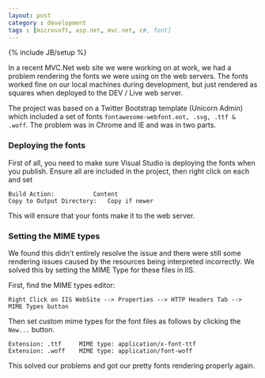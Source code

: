 ```yaml
---
layout: post
category : development
tags : [microsoft, asp.net, mvc.net, c#, font]
---
```

{% include JB/setup %}

In a recent MVC.Net web site we were working on at work, we had a problem rendering the fonts we were using on the web servers. The fonts worked fine on our local machines during development, but just rendered as squares when deployed to the DEV / Live web server.

The project was based on a Twitter Bootstrap template (Unicorn Admin) which included a set of fonts `fontawesome-webfont.eot, .svg, .ttf & .woff`. The problem was in Chrome and IE and was in two parts.

### Deploying the fonts ###
First of all, you need to make sure Visual Studio is deploying the fonts when you publish. Ensure all are included in the project, then right click on each and set 

	Build Action: 			Content
	Copy to Output Directory: 	Copy if newer

This will ensure that your fonts make it to the web server.

### Setting the MIME types ###
We found this didn't entirely resolve the issue and there were still some rendering issues caused by the resources being interpreted incorrectly. We solved this by setting the MIME Type for these files in IIS.

First, find the MIME types editor:

	Right Click on IIS WebSite --> Properties --> HTTP Headers Tab --> MIME Types button

Then set custom mime types for the font files as follows by clicking the `New...` button.

	Extension: .ttf		MIME type: application/x-font-ttf
	Extension: .woff	MIME type: application/font-woff

This solved our problems and got our pretty fonts rendering properly again.
